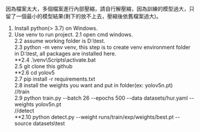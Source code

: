 因為檔案太大，多個檔案進行內部壓縮，請自行解壓縮，因為訓練的模型過大，只留了一個最小的模型結果(剩下的放不上去，壓縮後依舊檔案過大)。
1. Install python(> 3.7) on Windows.
2. Use venv to run project.
   2.1 open cmd windows.  
   2.2 assume working folder is D:\test.  
   2.3 python -m venv venv, this step is to create venv environment folder in D:\test, all packages are installed here.  
   **2.4 .\venv\Scripts\activate.bat  
   2.5 git clone this github  
   **2.6 cd yolov5  
   2.7 pip install -r requirements.txt  
   2.8 install the weights you want and put in folder(ex: yolov5n.pt)  
   //train  
   2.9 python train.py  --batch 26 --epochs 500  --data datasets/hur.yaml --weights yolov5n.pt  
   //detect  
   **2.10 python detect.py --weight runs/train/exp/weights/best.pt  --source datasets\test  
